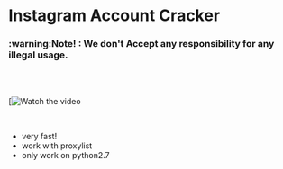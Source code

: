 # Instagram Account Cracker
<h3> :warning:Note! : We don't Accept any responsibility for any illegal usage.</h3><br>
<br>


[![Watch the video](https://www.youtube.com/watch?v=Zrm4WlM5qjk&ab_channel=JJ)
<br>

<br>

- very fast!
- work with proxylist
- only work on python2.7
